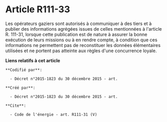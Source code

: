 # Article R111-33

Les opérateurs gaziers sont autorisés à communiquer à des tiers et à publier des informations agrégées issues de celles
mentionnées à l'article R. 111-31, lorsque cette publication est de nature à assurer la bonne exécution de leurs missions ou
à en rendre compte, à condition que ces informations ne permettent pas de reconstituer les données élémentaires utilisées et
ne portent pas atteinte aux règles d'une concurrence loyale.

**Liens relatifs à cet article**

	**Codifié par**:

	  - Décret n°2015-1823 du 30 décembre 2015 - art.

	**Créé par**:

	  - Décret n°2015-1823 du 30 décembre 2015 - art.

	**Cite**:

	  - Code de l'énergie - art. R111-31 (V)
